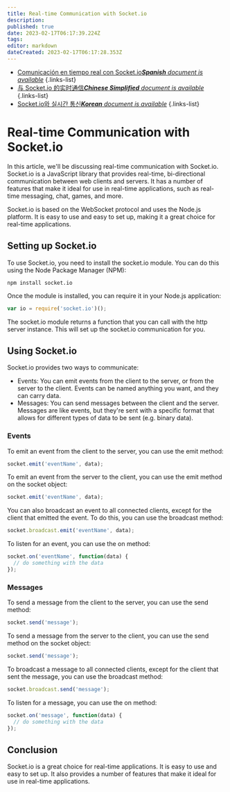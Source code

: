 ```yaml
---
title: Real-time Communication with Socket.io
description: 
published: true
date: 2023-02-17T06:17:39.224Z
tags: 
editor: markdown
dateCreated: 2023-02-17T06:17:28.353Z
---
```


- [Comunicación en tiempo real con Socket.io***Spanish** document is available*](/es/Knowledge-base/Backend/real-time-communication-with-socket-io)
{.links-list}
- [与 Socket.io 的实时通信***Chinese Simplified** document is available*](/zh/Knowledge-base/Backend/real-time-communication-with-socket-io)
{.links-list}
- [Socket.io와 실시간 통신***Korean** document is available*](/ko/Knowledge-base/Backend/real-time-communication-with-socket-io)
{.links-list}



# Real-time Communication with Socket.io

In this article, we'll be discussing real-time communication with Socket.io. Socket.io is a JavaScript library that provides real-time, bi-directional communication between web clients and servers. It has a number of features that make it ideal for use in real-time applications, such as real-time messaging, chat, games, and more.

Socket.io is based on the WebSocket protocol and uses the Node.js platform. It is easy to use and easy to set up, making it a great choice for real-time applications.

## Setting up Socket.io

To use Socket.io, you need to install the socket.io module. You can do this using the Node Package Manager (NPM):

```
npm install socket.io
```

Once the module is installed, you can require it in your Node.js application:

```javascript
var io = require('socket.io')();
```

The socket.io module returns a function that you can call with the http server instance. This will set up the socket.io communication for you.

## Using Socket.io

Socket.io provides two ways to communicate:

* Events: You can emit events from the client to the server, or from the server to the client. Events can be named anything you want, and they can carry data.
* Messages: You can send messages between the client and the server. Messages are like events, but they're sent with a specific format that allows for different types of data to be sent (e.g. binary data).

### Events

To emit an event from the client to the server, you can use the emit method:

```javascript
socket.emit('eventName', data);
```

To emit an event from the server to the client, you can use the emit method on the socket object:

```javascript
socket.emit('eventName', data);
```

You can also broadcast an event to all connected clients, except for the client that emitted the event. To do this, you can use the broadcast method:

```javascript
socket.broadcast.emit('eventName', data);
```

To listen for an event, you can use the on method:

```javascript
socket.on('eventName', function(data) {
  // do something with the data
});
```

### Messages

To send a message from the client to the server, you can use the send method:

```javascript
socket.send('message');
```

To send a message from the server to the client, you can use the send method on the socket object:

```javascript
socket.send('message');
```

To broadcast a message to all connected clients, except for the client that sent the message, you can use the broadcast method:

```javascript
socket.broadcast.send('message');
```

To listen for a message, you can use the on method:

```javascript
socket.on('message', function(data) {
  // do something with the data
});
```

## Conclusion

Socket.io is a great choice for real-time applications. It is easy to use and easy to set up. It also provides a number of features that make it ideal for use in real-time applications.